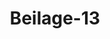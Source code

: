 ---  
schema: default  
title: Beilage-13  
organization: Team Charlie  
notes: "<p>Description</p><p>rotokoll

der in Folge des 30. Art. der Elbeschifffahrts=Acte vom 23. Juni 1821 in

Hamburg versammelten

Revisionscommission.

Die nachbenannten Bevollmächtigten

für Oesterreich:

der Kaiserlich=Königliche wirkliche Gubernialrath und Beisitzer des verstärkten ständischen

Ausschusses im Königreiche Böhmen, Johann Wenzel Ritter von Böhm, Inhaber

des K. K. Civil=Ehrenkreuzes, und Ritter des Großherzoglich=Toscanischen St. Joseph

Ordens, und

der Kaiserlich=Königliche Rath und Generalconsul Joseph Eichhoff;

für Preussen:

der Königliche Geheime Regierungsrath Carl Christian Mauve, Ritter des Königlich

Preussischen rothen Adlerordens dritter Classe;

für Sachsen:

der Königliche Geheime Finanzrath Günther von Bünau, Ritter des Königlich=Sächsischen

Civilverdienst= und des K. K. Oesterreichischen Leopold=Ordens;

für Hannover:

der Königliche Geheime Legationsrath Johann Friedrich Albrecht von Duve, Ritter des

Königlich=Hannöverischen Guelphen=Ordens, Minister=Resident bei den freien und

Hansestädten und Generalconsul zu Hamburg, und

der Königliche Regierungsrath Wilhelm Philipp Rudolph Rumann;

für Dänemark:

der Königliche Geheime Legationsrath Johann Georg Rist, Ritter des Königlich=Dänischen

Danebrog=Ordens, und Danebrogsmann;

für Mecklenburg:

der Großherzogliche wirkliche Geheime Kammerrath Joach. Christ. Steinfeld, des Kaiser

lich=Oesterreichischen Leopold=, des Königlich=Hannöverischen Guelphen= und des Kö=

niglich=Schwedischen Nordstern= und Wasa=Ordens Ritter;für Anhalt=Bernburg:

der Königlich=Sächsische Geheime Finanzrath Günther von Bünau rc. rc.;

für Anhalt=Cöthen:

der Herzogliche Landkammerrat

August Ludwig von Behr;

für Anhalt=Dessau:

der Königlich=Sächsische Geheime Finanzrath Günther von Bünau rc. rc.;

für Hamburg:

der Senator Christian Nicolaus Pehmöller

sind über folgende ergänzende Bestimmungen zur Elbeschifffahrts=Acte übereingekommen:</p><p>§.1</p><p>(ad Art. 8.)

Die dem Art. 8 der Elbeschifffahrts=Acte anliegende Gewichtstabelle ist in der Art be=

richtigt, wie sie sub lit. A gegenwärtigem Protokolle zur alleinigen Anwendung beiliegt.</p><p>§.2</p><p>(ad Art. 9.)

Die dem Art. 9 der Elbeschifffahrts=Acte sub num. 2 beigefügte Tabelle, aus wel=

cher die streckenweise Vertheilung des Tarifsatzes ersichtlich war, ist in der Anlage lit. B

ergänzt.</p><p>§.3</p><p>(ad Art. 9.)

Transitirende Schiffe können an dem ersten Erhebungsamte die Gebühren für die

ganze Strecke eines jeden Uferstaates entrichten.</p><p>§.4</p><p>(ad Art. 10.)

Der Art. 10 der Elbeacte ist modificirt, wie folgt:

Auf ein Viertheil des Elbezolles werden nachstehende Artikel ermäsiget:

Ambose, Anker, Asche (unausgelaugte), Bier (mit Ausnahme des fremden), Blei,

Bleierz, Bohnen, Bolus, Bomben, Borsten (Schweins=), Drath (eisern), Eisenblech

ohne Unterschied, Eisen (gegossenes), Erbsen, Erz, Geflügel, Gerste, Glas ohne

Unterschied, Glasgalle, Graupen, Gries und Grütze von allen Getreidearten, Guß

Eisenwaaren (grobe), Hafer, Hirse, Holzkohlen, Hornspitzen und Hornplatten

(unverarbeitete), Kanonen, Kienruß, Knoppern, Korn (Roggen), Kreide (weisse,

schwarze, rothe), Kümmel, Kugeln (eiserne), Lafetten, Linsen, Lohrinde (Borken),

Marmor (roher), Mehl (aller Getreidearten), metallische Mineralerde, Mineralwasser,Mörser (Bomben), Münzkrätze, eiserne Nägel (gegossene), Ocker, Oelkuchen,

Pech, Platten (marmorne und dergleichen) Rindshörner und Füsse, Rothstein, Saamen

aller Art, als: Anis, Fenchel, Hanf, Rübsaamen rc. Salz (Küchen=See= und

Stein=), Sauerkraut, Schleif= oder Wetzsteine (feine), Spelz, Stangeneisen (geschmie=

detes), Theer, Trippel, Wachholderbeeren, Weitzen, Wicken.

Auf ein Fünftheil der Gebühr:

Gröbere Böttcher= und andere Holzwaaren, als: Leitern, Mulden, Schaufeln, Schwin

gen und dergleichen Feldgeräthe, so wie die gröberen Korbsorten zu Fastagen von Baum

wurzeln rc., leere Fässer, Kisten und Tonnen, Früchte (gedörrte, Back

obst), Hagebutten (gedörrte).

Auf ein Zehntheil:

Bau= und Nutzholz, Blut (von Schlachtvieh), Butter und Käse (frische), Eier,

Eisen (altes), Knochen, Laugenfluß, Milch, Schmelztiegel aller Art, Steinge

schirr (gemeines), Töpferwaare.

Auf ein Zwanzigtheil:

Braunkohle, Brennholz, Busch aller Art, Cichorienwurzel, Eicheln, Faschinen,

Früchte (frische, Obst), Gemüse (frisches), Gras und Heu, Gips, Kalk, Rüsse aller

Art, Rohr (Dach=Schilf= und Stuhl=), Seegras, Stroh, Torf, Weintrauben,

Wellen (Brandbusch), Wurzeln (eßbare).

Auf ein Vierzigtheil:

Alaun= und Vitriolstein, Asche (ausgelaugte), Drusen (Trester), Dünger, als:

Mist, Mergel, Stoppeln u. s. w., Floßgeräthe (rückgehende), Galmeistein, Glas

und Topfscherben, Kalkstein, Kufen, Rinnen und Tröge rc. von Stein, Kies

(gemeiner Stein-), Leinpferde (zu Wasser rückgehende), Mörtel von Ziegel und Tuff

stein (Traß), Mühlsteine, Pfeifenerde, Pflastersteine, Sand, Sand= und Bruchsteine aller

Art, Schiefer (Dach=), Steinkohlen, Thon, Töpfer= und Walkererde, Tuffstein, Ziegel

(gebrannte und Luft=), Ziegelcement.</p><p>§.5</p><p>(ad Art. 10.)

Die im Manifeste nicht verzeichneten Reise=Victualien der Schiffer sind in verhält=

nißmäsiger Quantität ganz abgabenfrei. Bei Bestimmung der Quantität soll mit der bil=ligsten Umsicht nach der Länge der Reise, der Stärke der Bemannung rc. rc. verfahren, und

dem gemäß das Nähere von den Regierungen an die Zollämter erlassen werden.</p><p>§.6</p><p>(ad Art. 10.)

Die zum Verdeck eines Fahrzeuges einmal ein= und zugerichteten Bretter sind, da sie

zu dem Schiffsgeräthe gehören, zollfrei. In Ermangelung solcher, sind von Entrichtung

des Elbezolles befreit, die zur Bedeckung der Ladung nöthigen losen Bretter, und zwar:

1) bei Schiffen unter 10 Last Ladungsfähigkeit

1 Schock.

2) -

von 10 bis 25 Last

3) -

25 bis 45 Last

4) -

45 und mehr Last</p><p>§.7</p><p>(ad Art. 11.)

Der Art. 11 der Elbeacte ist modificirt, wie folgt:

Die Abgabe von den Fahrzeugen, oder die Recognitionsgebühr, wird nach vier Clas=

sen, und nach dem unter lit. C beigeschlossenen Tarif erhoben.

Dieselbe beträgt für die ganze Stromlänge von der 1. Classe unter 10 Hamburger

Last der Ladungsfähigkeit (die Last zu 4000 Pfund)

3 Rthlr 4 ggr.

8

von der 2. Classe von 10 bis 25 Last

von der 3. Classe von 25 bis 45 Last

12 =

von der 4. Classe von 45 Last und darüber

16

Unbeladene Fahrzeuge zahlen allenthalben ein Viertheil vorstehender Taxe.</p><p>§.8</p><p>(ad Art. 11.)

Zum Behuf der Entrichtung der Recognitionsgebühr sollen die Elbeschiffe künftig gleich

förmig vermessen und mit gehörigen Documenten hierüber nach dem Formular lit. D

versehen seyn.</p><p>§.9</p><p>(ad Art. 11.)

Bei Entrichtung der Recognitionsgebühr sollen die Schiffe als leer betrachtet werden

und nur ein Viertheil der durch den Art 11 der Elbeacte festgesetzten Gebühr zahlen,

wenn die Ladung folgende Centnerzahl nicht übersteigt:bei der ersten Classe

= = zweiten=

dritten

vierten</p><p>§.10</p><p>Von Entrichtung der Recognitionsgebühr sind gänzlich befreit:

a) die das Hauptschiff nur auf kurzen Strecken zur Ueberwindung örtlicher Hin

dernisse begleitenden Leichter=Kähne,

b) kleine Kähne und Anhänge, die zu einem Hauptschiffe gehören, und nicht zum

Waarentransport dienen.</p><p>§.11</p><p>(ad Art. 11.)

Reisende und deren Reisegepäck sind zollfrei; von Schiffen aber, welche nur Reisende

und ihr Gepäck führen, soll die volle Recognitionsgebühr erhoben werden.</p><p>§.12</p><p>(ad Art. 17.)

Das sub lit. E anliegende Schema zu einem Manifeste soll künftig auf der Elbe

allgemein als Norm dienen.</p><p>§.13</p><p>(ad Art. 30.)

Die nächste Revisionscommission wird sich am 1. Mai 1828 in Dresden versammeln.</p><p>§.14</p><p>(ad Art. 31.)

In so weit durch gegenwärtiges Protokoll keine Abänderungen ausgesprochen sind, hat

es bei den Bestimmungen der Elbeschifffahrts=Acte sein alleiniges Bewenden.</p><p>§.15</p><p>(ad Art. 32.)

Diese Bestimmungen sollen mit dem 1. Januar 1825 auf allen Puncten der Elbe in

volle Wirksamkeit gesetzt, und zu dem Zwecke durch den Druck öffentlich bekannt gemacht,

auch allen betreffenden Behörden mitgetheilt werden.Zu Urkund dessen haben die oben genannten Bevollmächtigten das gegenwärtige Pro

tokoll unterzeichnet und mit ihren Wappen besiegelt.

Geschehen zu Hamburg am 18. September 1824.

Johann Wenzel Ritter von Böhm.

(L. S.)

Joseph Eichhoff.

(L. S.)

Carl Christian Mauve.

(L. S.)

(L. S.)

Günther von Bünau für Sachsen.

Johann Friedrich Albrecht von Duve.

(L. S.)

(L. S.)

Wilhelm Philipp Rudolph Rumann.

Johann Georg Rist.

(L. S.)

Joach. Christ. Steinfeld.

(L. S.)

Günther von Bünau für Anhalt=Bernburg.

(L. S.)

August Ludwig von Behr.

(L. S.)

Günther von Bünau für Anhalt=Dessau.

(L. S.)

Christian Nicolaus Pehmöller.

(L. S.)</p>"  
resources:  
- format: png  
  name: Page78[0].png  
  url: ../../data_img/Protokolle_BV_18_1826/Beilage-13/Page78[0].png  
- format: png  
  name: Page79[0-1-2-3-4].png  
  url: ../../data_img/Protokolle_BV_18_1826/Beilage-13/Page79[0-1-2-3-4].png  
- format: png  
  name: Page80[4-5].png  
  url: ../../data_img/Protokolle_BV_18_1826/Beilage-13/Page80[4-5].png  
- format: png  
  name: Page81[5-6-7-8-9].png  
  url: ../../data_img/Protokolle_BV_18_1826/Beilage-13/Page81[5-6-7-8-9].png  
- format: png  
  name: Page82[9-10-11-12-13-14-15].png  
  url: ../../data_img/Protokolle_BV_18_1826/Beilage-13/Page82[9-10-11-12-13-14-15].png  
- format: png  
  name: Page83[15].png  
  url: ../../data_img/Protokolle_BV_18_1826/Beilage-13/Page83[15].png  
category:   
  - Protokolle_BV_18_1826  
maintainer: Tao Luo  
maintainer_email: t.luo.21@abdn.ac.uk  
---